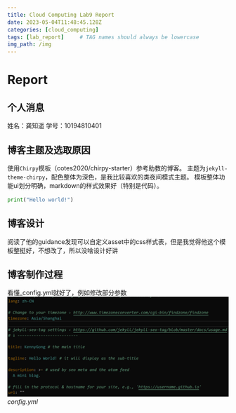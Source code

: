 ```yaml
---
title: Cloud Computing Lab9 Report
date: 2023-05-04T11:48:45.128Z
categories: [cloud_computing]
tags: [lab_report]     # TAG names should always be lowercase
img_path: /img
---
```


# Report
## 个人消息
姓名：龚知遥
学号：10194810401

## 博客主题及选取原因
使用`Chirpy`模板（cotes2020/chirpy-starter）参考助教的博客。
主题为`jekyll-theme-chirpy`，配色整体为深色，是我比较喜欢的类夜间模式主题。
模板整体功能ui划分明确，markdown的样式效果好（特别是代码）。
```python
print("Hello world!")
```

## 博客设计
阅读了他的guidance发现可以自定义asset中的css样式表，但是我觉得他这个模板整挺好，不想改了，所以没啥设计好讲

## 博客制作过程
看懂_config.yml就好了，例如修改部分参数
![config](report1.png)
_config.yml_